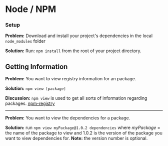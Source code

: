 # Node / NPM

### Setup

**Problem:** Download and install your project's dependencies in the local `node_modules` folder

**Solution:** Run: `npm install` from the root of your project directory.

## Getting Information

**Problem:** You want to view registry information for an package.

**Solution:** `npm view [package]` 

**Discussion:** `npm view` is used to get all sorts of information regarding packages. [npm-registry](https://docs.npmjs.com/misc/registry)

---

**Problem:** You want to view the dependencies for a package.

**Solution:** run `npm view myPackage@1.0.2 dependencies` where *myPackage* = the name of the package to view and 1.0.2 is the version of the package you want to view dependencies for. **Note:** the version number is optional. 